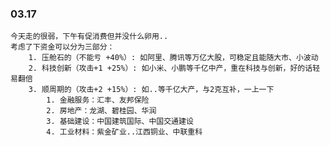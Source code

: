 
### 03.17

	今天走的很弱，下午有促消费但并没什么卵用..
	考虑了下资金可以分为三部分：
		1. 压舱石的（不能亏 +40%）: 如阿里、腾讯等万亿大股，可稳定且能随大市、小波动
		2. 科技创新（攻击+1 +25%）: 如小米、小鹏等千亿中产，重在科技与创新，好的话轻易翻倍
		3. 顺周期的（攻击+2 +15%）: 如..等千亿大产，与2克互补，一上一下
			1. 金融服务：汇丰、友邦保险
			2. 房地产：龙湖、碧桂园、华润
			3. 基础建设：中国建筑国际、中国交通建设
			4. 工业材料：紫金矿业..江西铜业、中联重科
